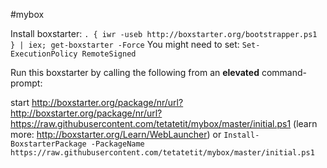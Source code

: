 #mybox

Install boxstarter:
`. { iwr -useb http://boxstarter.org/bootstrapper.ps1 } | iex; get-boxstarter -Force`
You might need to set: `Set-ExecutionPolicy RemoteSigned`

Run this boxstarter by calling the following from an **elevated** command-prompt:

start http://boxstarter.org/package/nr/url?http://boxstarter.org/package/nr/url?https://raw.githubusercontent.com/tetatetit/mybox/master/initial.ps1
(learn more: http://boxstarter.org/Learn/WebLauncher)
or
`Install-BoxstarterPackage -PackageName https://raw.githubusercontent.com/tetatetit/mybox/master/initial.ps1`
